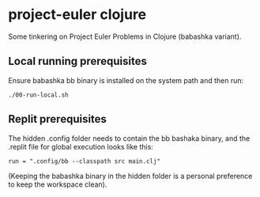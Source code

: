 # project-euler clojure

Some tinkering on Project Euler Problems in Clojure (babashka variant).

## Local running prerequisites

Ensure babashka bb binary is installed on the system path and then run:

    ./00-run-local.sh
## Replit prerequisites

The hidden .config folder needs to contain the bb bashaka binary,
and the .replit file for global execution looks like this:

    run = ".config/bb --classpath src main.clj"

(Keeping the babashka binary in the hidden folder is a personal preference to keep the workspace clean).